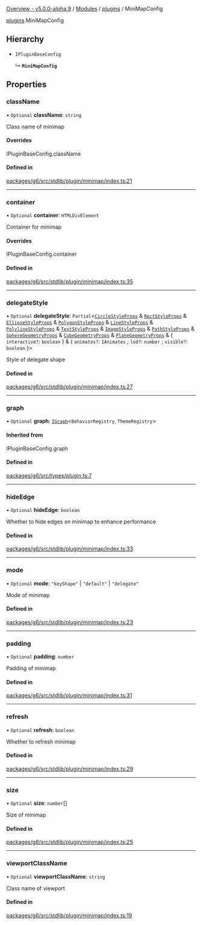 [Overview - v5.0.0-alpha.9](../../README.md) / [Modules](../../modules.md) / [plugins](../../modules/plugins.md) / MiniMapConfig

[plugins](../../modules/plugins.md).MiniMapConfig

## Hierarchy

- `IPluginBaseConfig`

  ↳ **`MiniMapConfig`**

## Properties

### className

• `Optional` **className**: `string`

Class name of minimap

#### Overrides

IPluginBaseConfig.className

#### Defined in

[packages/g6/src/stdlib/plugin/minimap/index.ts:21](https://github.com/antvis/G6/blob/4b803837a5/packages/g6/src/stdlib/plugin/minimap/index.ts#L21)

___

### container

• `Optional` **container**: `HTMLDivElement`

Container for minimap

#### Overrides

IPluginBaseConfig.container

#### Defined in

[packages/g6/src/stdlib/plugin/minimap/index.ts:35](https://github.com/antvis/G6/blob/4b803837a5/packages/g6/src/stdlib/plugin/minimap/index.ts#L35)

___

### delegateStyle

• `Optional` **delegateStyle**: `Partial`<[`CircleStyleProps`](../item/CircleStyleProps.md) & [`RectStyleProps`](../item/RectStyleProps.md) & [`EllipseStyleProps`](../item/EllipseStyleProps.md) & [`PolygonStyleProps`](../item/PolygonStyleProps.md) & [`LineStyleProps`](../item/LineStyleProps.md) & [`PolylineStyleProps`](../item/PolylineStyleProps.md) & [`TextStyleProps`](../item/TextStyleProps.md) & [`ImageStyleProps`](../item/ImageStyleProps.md) & [`PathStyleProps`](../item/PathStyleProps.md) & [`SphereGeometryProps`](../item/SphereGeometryProps.md) & [`CubeGeometryProps`](../item/CubeGeometryProps.md) & [`PlaneGeometryProps`](../item/PlaneGeometryProps.md) & { `interactive?`: `boolean`  } & { `animates?`: `IAnimates` ; `lod?`: `number` ; `visible?`: `boolean`  }\>

Style of delegate shape

#### Defined in

[packages/g6/src/stdlib/plugin/minimap/index.ts:27](https://github.com/antvis/G6/blob/4b803837a5/packages/g6/src/stdlib/plugin/minimap/index.ts#L27)

___

### graph

• `Optional` **graph**: [`IGraph`](../graph/IGraph.md)<`BehaviorRegistry`, `ThemeRegistry`\>

#### Inherited from

IPluginBaseConfig.graph

#### Defined in

[packages/g6/src/types/plugin.ts:7](https://github.com/antvis/G6/blob/4b803837a5/packages/g6/src/types/plugin.ts#L7)

___

### hideEdge

• `Optional` **hideEdge**: `boolean`

Whether to hide edges on minimap to enhance performance

#### Defined in

[packages/g6/src/stdlib/plugin/minimap/index.ts:33](https://github.com/antvis/G6/blob/4b803837a5/packages/g6/src/stdlib/plugin/minimap/index.ts#L33)

___

### mode

• `Optional` **mode**: ``"keyShape"`` \| ``"default"`` \| ``"delegate"``

Mode of minimap

#### Defined in

[packages/g6/src/stdlib/plugin/minimap/index.ts:23](https://github.com/antvis/G6/blob/4b803837a5/packages/g6/src/stdlib/plugin/minimap/index.ts#L23)

___

### padding

• `Optional` **padding**: `number`

Padding of minimap

#### Defined in

[packages/g6/src/stdlib/plugin/minimap/index.ts:31](https://github.com/antvis/G6/blob/4b803837a5/packages/g6/src/stdlib/plugin/minimap/index.ts#L31)

___

### refresh

• `Optional` **refresh**: `boolean`

Whether to refresh minimap

#### Defined in

[packages/g6/src/stdlib/plugin/minimap/index.ts:29](https://github.com/antvis/G6/blob/4b803837a5/packages/g6/src/stdlib/plugin/minimap/index.ts#L29)

___

### size

• `Optional` **size**: `number`[]

Size of minimap

#### Defined in

[packages/g6/src/stdlib/plugin/minimap/index.ts:25](https://github.com/antvis/G6/blob/4b803837a5/packages/g6/src/stdlib/plugin/minimap/index.ts#L25)

___

### viewportClassName

• `Optional` **viewportClassName**: `string`

Class name of viewport

#### Defined in

[packages/g6/src/stdlib/plugin/minimap/index.ts:19](https://github.com/antvis/G6/blob/4b803837a5/packages/g6/src/stdlib/plugin/minimap/index.ts#L19)
